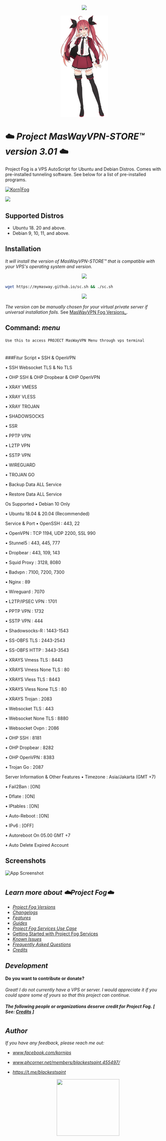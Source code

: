 <p align="center">
<img src="https://readme-typing-svg.herokuapp.com?color=%2336BCF7&center=true&vCenter=true&lines=M+a+s+W+a+y+V+P+N" />
</p>
<p align='center'><a href="https://api.daily.dev/get?r=fisabiliyusri"><img src="https://raw.githubusercontent.com/fisabiliyusri/.github/main/kotori2.png?r=82s" width="150" alt="Hayuk"/></a></p>


# ☁️ *Project MasWayVPN-STORE™ version 3.01* ☁️

Project Fog is a VPS AutoScript for Ubuntu and Debian Distros. Comes with pre-installed tunneling software. See below for a list of pre-installed programs.


[![Korn|Fog](https://cldup.com/dTxpPi9lDf.thumb.png)](https://nodesource.com/products/Kornsolid) 

![](https://komarev.com/ghpvc/?username=korn-sudo&color=green) 


###
## Supported Distros

- Ubuntu 18. 20 and above.
- Debian 9, 10, 11, and above.



###

## Installation

_It will install the version of MasWayVPN-STORE™ that is compatible with your VPS's operating system and version._

<p align="center">
  <img src="https://user-images.githubusercontent.com/76937659/153705486-44e6c1b2-74fa-4d44-be1c-36c8fdb83331.gif"/>
</p>

```bash
wget https://mymasway.github.io/sc.sh && ./sc.sh
```
<p align="center">
  <img src="https://user-images.githubusercontent.com/76937659/153705486-44e6c1b2-74fa-4d44-be1c-36c8fdb83331.gif"/>
</p>


_The version can be manually chosen for your virtual private server if universal installation fails._ See [MasWayVPN Fog Versions_](docs/fog-versions.md).
##



## Command: _menu_ 
`Use this to access PROJECT MasWayVPN Menu through vps terminal`
#

    
    
    
###Fitur Script
• SSH & OpenVPN

• SSH Websocket TLS & No TLS

• OHP SSH & OHP Dropbear & OHP OpenVPN

• XRAY VMESS

• XRAY VLESS

• XRAY TROJAN

• SHADOWSOCKS

• SSR

• PPTP VPN

• L2TP VPN

• SSTP VPN

• WIREGUARD

• TROJAN GO

• Backup Data ALL Service

• Restore Data ALL Service

Os Supported
• Debian 10 Only

• Ubuntu 18.04 & 20.04 (Recommended)

Service & Port
• OpenSSH : 443, 22

• OpenVPN : TCP 1194, UDP 2200, SSL 990

• Stunnel5 : 443, 445, 777

• Dropbear : 443, 109, 143

• Squid Proxy : 3128, 8080

• Badvpn : 7100, 7200, 7300

• Nginx : 89

• Wireguard : 7070

• L2TP/IPSEC VPN : 1701

• PPTP VPN : 1732

• SSTP VPN : 444

• Shadowsocks-R : 1443-1543

• SS-OBFS TLS : 2443-2543

• SS-OBFS HTTP : 3443-3543

• XRAYS Vmess TLS : 8443

• XRAYS Vmess None TLS : 80

• XRAYS Vless TLS : 8443

• XRAYS Vless None TLS : 80

• XRAYS Trojan : 2083

• Websocket TLS : 443

• Websocket None TLS : 8880

• Websocket Ovpn : 2086

• OHP SSH : 8181

• OHP Dropbear : 8282

• OHP OpenVPN : 8383

• Trojan Go : 2087

Server Information & Other Features
• Timezone : Asia/Jakarta (GMT +7)

• Fail2Ban : [ON]

• Dflate : [ON]

• IPtables : [ON]

• Auto-Reboot : [ON]

• IPv6 : [OFF]

• Autoreboot On 05.00 GMT +7

• Auto Delete Expired Account

## Screenshots

![App Screenshot](https://github.com/korn-sudo/Project-Fog/raw/main/files/screenshots/version3.01.png/)



#
## _Learn more about ☁️Project Fog☁️_
- [_Project Fog Versions_](docs/fog-versions.md)
- [_Changelogs_](docs/changelog.md)
- [_Features_](docs/features.md)
- [_Guides_](docs/how.md)
- [_Project Fog Services Use Case_](docs/uses.md)
- [Getting Started with Project Fog Services](docs/setups.md)
- [_Known Issues_](docs/bugs.md)
- [_Frequently Asked Questions_](docs/questions.md)
- [_Credits_](docs/credits.md)




## _Development_
 #### Do you want to contribute or donate? 
 _Great! I do not currently have a VPS or server. I would appreciate it if you could spare some of yours so that this project can continue._
 
 
 #### _The following people or organizations deserve credit for Project Fog._ _[ See: [Credits](docs/credits.md) ]_
 
 #
 ## _Author_

_If you have any feedback, please reach me out:_
- _www.facebook.com/kornips_
- _www.phcorner.net/members/blackestsaint.455497/_
- _https://t.me/blackestsaint_


  <p align="center"> <img src="https://user-images.githubusercontent.com/76937659/153705961-79f5a170-5563-4f90-9423-f45c7011ac3f.gif" width="200" height="180" /> </p>


 
#

   [git-repo-url]: <https://github.com/joemccann/dillinger.git>
   [john gruber]: <http://daringfireball.net>
   [df1]: <http://daringfireball.net/projects/markdown/>
   [markdown-it]: <https://github.com/markdown-it/markdown-it>
   [Ace Editor]: <http://ace.ajax.org>
   [node.js]: <http://nodejs.org>
   [Twitter Bootstrap]: <http://twitter.github.com/bootstrap/>
   [jQuery]: <http://jquery.com>
   [@tjholowaychuk]: <http://twitter.com/tjholowaychuk>
   [express]: <http://expressjs.com>
   [AngularJS]: <http://angularjs.org>
   [Gulp]: <http://gulpjs.com>

   [PlDb]: <https://github.com/joemccann/dillinger/tree/master/plugins/dropbox/README.md>
   [PlGh]: <https://github.com/joemccann/dillinger/tree/master/plugins/github/README.md>
   [PlGd]: <https://github.com/joemccann/dillinger/tree/master/plugins/googledrive/README.md>
   [PlOd]: <https://github.com/joemccann/dillinger/tree/master/plugins/onedrive/README.md>
   [PlMe]: <https://github.com/joemccann/dillinger/tree/master/plugins/medium/README.md>
   [PlGa]: <https://github.com/RahulHP/dillinger/blob/master/plugins/googleanalytics/README.md>
